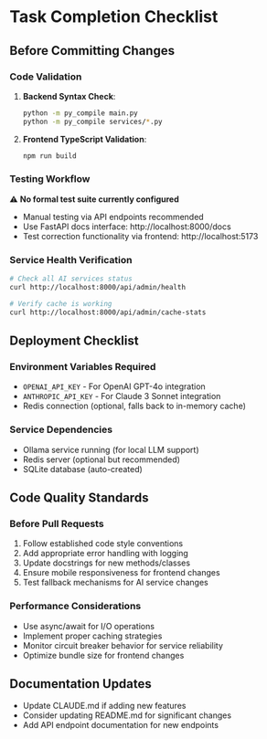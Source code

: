 # Task Completion Checklist

## Before Committing Changes

### Code Validation
1. **Backend Syntax Check**:
   ```bash
   python -m py_compile main.py
   python -m py_compile services/*.py
   ```

2. **Frontend TypeScript Validation**:
   ```bash
   npm run build
   ```

### Testing Workflow
⚠️ **No formal test suite currently configured**
- Manual testing via API endpoints recommended
- Use FastAPI docs interface: http://localhost:8000/docs
- Test correction functionality via frontend: http://localhost:5173

### Service Health Verification
```bash
# Check all AI services status
curl http://localhost:8000/api/admin/health

# Verify cache is working
curl http://localhost:8000/api/admin/cache-stats
```

## Deployment Checklist

### Environment Variables Required
- `OPENAI_API_KEY` - For OpenAI GPT-4o integration
- `ANTHROPIC_API_KEY` - For Claude 3 Sonnet integration
- Redis connection (optional, falls back to in-memory cache)

### Service Dependencies
- Ollama service running (for local LLM support)
- Redis server (optional but recommended)
- SQLite database (auto-created)

## Code Quality Standards

### Before Pull Requests
1. Follow established code style conventions
2. Add appropriate error handling with logging
3. Update docstrings for new methods/classes
4. Ensure mobile responsiveness for frontend changes
5. Test fallback mechanisms for AI service changes

### Performance Considerations
- Use async/await for I/O operations
- Implement proper caching strategies
- Monitor circuit breaker behavior for service reliability
- Optimize bundle size for frontend changes

## Documentation Updates
- Update CLAUDE.md if adding new features
- Consider updating README.md for significant changes
- Add API endpoint documentation for new endpoints